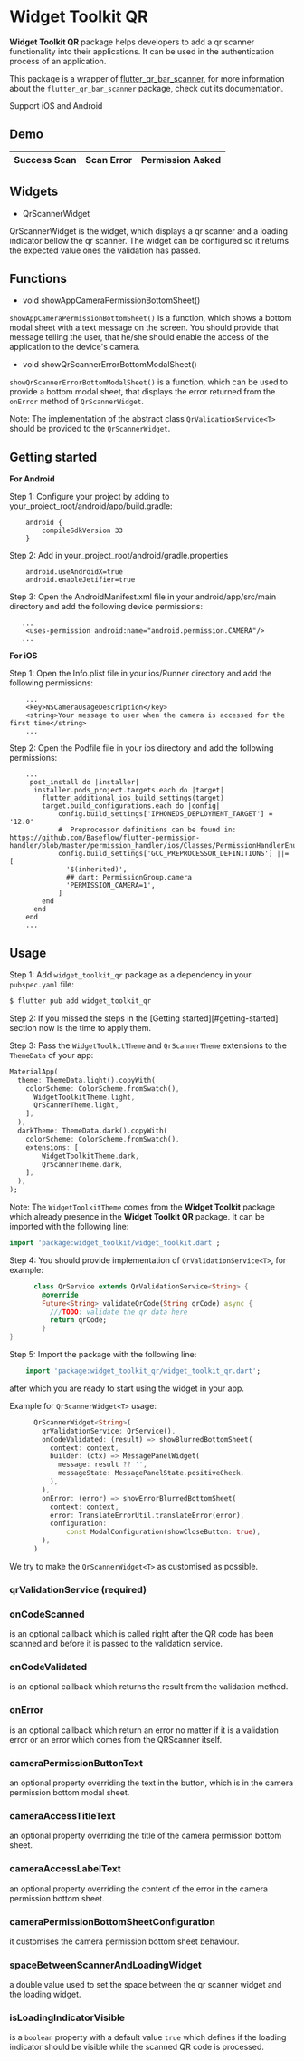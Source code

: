 
# Widget Toolkit QR

**Widget Toolkit QR** package helps developers to add a qr scanner functionality into their applications. It can be used
in the authentication process of an application.

This package is a wrapper of [flutter_qr_bar_scanner](https://pub.dev/packages/flutter_qr_bar_scanner),
for more information about the `flutter_qr_bar_scanner` package, check out its documentation.

Support iOS and Android

## Demo

| Success Scan | Scan Error | Permission Asked  | 
|---|---|---|

## Widgets

 - QrScannerWidget<T>

QrScannerWidget<T> is the widget, which displays a qr scanner and a loading indicator bellow the qr scanner.
The widget can be configured so it returns the expected value ones the validation has passed.

## Functions

 - void showAppCameraPermissionBottomSheet()

`showAppCameraPermissionBottomSheet()` is a function, which shows a bottom modal sheet 
with a text message on the screen. You should provide that message telling the user, that he/she should enable 
the access of the application to the device's camera.

 - void showQrScannerErrorBottomModalSheet()
 
`showQrScannerErrorBottomModalSheet()` is a function, which can be used to provide a bottom modal 
sheet, that displays the error returned from the `onError` method of `QrScannerWidget`.

Note: The implementation of the abstract class `QrValidationService<T>` should be provided to the `QrScannerWidget`.

## Getting started

**For Android**

Step 1: Configure your project by adding to your_project_root/android/app/build.gradle:
```
    android {
        compileSdkVersion 33
    }
```
Step 2: Add in your_project_root/android/gradle.properties
```
    android.useAndroidX=true
    android.enableJetifier=true
```
Step 3: Open the AndroidManifest.xml file in your android/app/src/main directory and add the following device permissions:

```
   ...
    <uses-permission android:name="android.permission.CAMERA"/>
   ...
```

**For iOS**

Step 1: Open the Info.plist file in your ios/Runner directory and add the following permissions:

```
    ...
    <key>NSCameraUsageDescription</key>
    <string>Your message to user when the camera is accessed for the first time</string>
    ...

```


Step 2: Open the Podfile file in your ios directory and add the following permissions:
```
    ...
     post_install do |installer|
      installer.pods_project.targets.each do |target|
        flutter_additional_ios_build_settings(target)
        target.build_configurations.each do |config|
            config.build_settings['IPHONEOS_DEPLOYMENT_TARGET'] = '12.0'
            #  Preprocessor definitions can be found in: https://github.com/Baseflow/flutter-permission-handler/blob/master/permission_handler/ios/Classes/PermissionHandlerEnums.h
            config.build_settings['GCC_PREPROCESSOR_DEFINITIONS'] ||= [
              '$(inherited)',
              ## dart: PermissionGroup.camera
              'PERMISSION_CAMERA=1',
            ]
        end
      end
    end
    ...
```

## Usage

Step 1: Add `widget_toolkit_qr` package as a dependency in your `pubspec.yaml` file:

```bash
$ flutter pub add widget_toolkit_qr
```

Step 2: If you missed the steps in the [Getting started][#getting-started] section now is the time to apply them.

Step 3: Pass the `WidgetToolkitTheme` and `QrScannerTheme` extensions to the `ThemeData` of your app:
```dart
MaterialApp(  
  theme: ThemeData.light().copyWith(  
    colorScheme: ColorScheme.fromSwatch(),  
      WidgetToolkitTheme.light,
      QrScannerTheme.light,
    ],  
  ),  
  darkTheme: ThemeData.dark().copyWith(  
    colorScheme: ColorScheme.fromSwatch(),  
    extensions: [
	    WidgetToolkitTheme.dark,
        QrScannerTheme.dark,
    ],
  ),
); 
```
Note: The `WidgetToolkitTheme` comes from the **Widget Toolkit** package which already presence in the **Widget Toolkit QR** package.
It can be imported with the following line:
```dart
import 'package:widget_toolkit/widget_toolkit.dart';
```

Step 4: You should provide implementation of `QrValidationService<T>`, for example:
```dart
      class QrService extends QrValidationService<String> {
        @override
        Future<String> validateQrCode(String qrCode) async {
          ///TODO: validate the qr data here
          return qrCode;
        }
}
```

Step 5: Import the package with the following line:
```dart
	import 'package:widget_toolkit_qr/widget_toolkit_qr.dart';
```
after which you are ready to start using the widget in your app.

Example for `QrScannerWidget<T>` usage:
```dart
      QrScannerWidget<String>(
        qrValidationService: QrService(),
        onCodeValidated: (result) => showBlurredBottomSheet(
          context: context,
          builder: (ctx) => MessagePanelWidget(
            message: result ?? '',
            messageState: MessagePanelState.positiveCheck,
          ),
        ),
        onError: (error) => showErrorBlurredBottomSheet(
          context: context,
          error: TranslateErrorUtil.translateError(error),
          configuration:
              const ModalConfiguration(showCloseButton: true),
        ),
      )
```

We try to make the `QrScannerWidget<T>` as customised as possible.

### qrValidationService (required)


### onCodeScanned
is an optional callback which is called right after the QR code has been scanned and before it is passed to the validation service.

### onCodeValidated
is an optional callback which returns the result from the validation method.

### onError
is an optional callback which return an error no matter if it is a validation error or an error which comes from the QRScanner itself.

### cameraPermissionButtonText
an optional property overriding the text in the button, which is in the camera permission bottom modal sheet.

### cameraAccessTitleText
an optional property overriding the title of the camera permission bottom sheet.

### cameraAccessLabelText
an optional property overriding the content of the error in the camera permission bottom sheet.

### cameraPermissionBottomSheetConfiguration
it customises the camera permission bottom sheet behaviour. 

### spaceBetweenScannerAndLoadingWidget
a double value used to set the space between the qr scanner widget and the loading widget.

### isLoadingIndicatorVisible
is a `boolean` property with a default value `true` which defines if the loading indicator should be visible while the scanned QR code is processed.